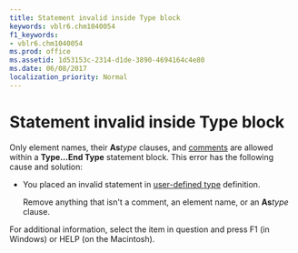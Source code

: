 ```yaml
---
title: Statement invalid inside Type block
keywords: vblr6.chm1040054
f1_keywords:
- vblr6.chm1040054
ms.prod: office
ms.assetid: 1d53153c-2314-d1de-3890-4694164c4e80
ms.date: 06/08/2017
localization_priority: Normal
---
```



# Statement invalid inside Type block

Only element names, their  **As**_type_ clauses, and [comments](../../Glossary/vbe-glossary.md#comment) are allowed within a **Type...End Type** statement block. This error has the following cause and solution:



- You placed an invalid statement in [user-defined type](../../Glossary/vbe-glossary.md#user-defined-type) definition.
    
    Remove anything that isn't a comment, an element name, or an  **As**_type_ clause.
    

For additional information, select the item in question and press F1 (in Windows) or HELP (on the Macintosh).

